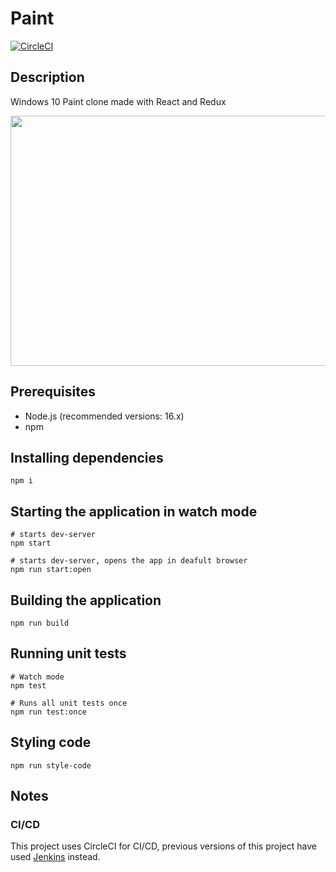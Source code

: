 # Paint

[![CircleCI](https://circleci.com/gh/mterczynski/paint/tree/master.svg?style=svg)](https://circleci.com/gh/mterczynski/paint/tree/master)

## Description

Windows 10 Paint clone made with React and Redux

<img src="preview.PNG" height=400 width=800>

## Prerequisites

- Node.js (recommended versions: 16.x)
- npm

## Installing dependencies

```
npm i
```

## Starting the application in watch mode

```
# starts dev-server
npm start

# starts dev-server, opens the app in deafult browser
npm run start:open
```

## Building the application

```
npm run build
```

## Running unit tests

```
# Watch mode
npm test

# Runs all unit tests once
npm run test:once
```

## Styling code

```
npm run style-code
```

## Notes

### CI/CD

This project uses CircleCI for CI/CD, previous versions of this project have used [Jenkins](https://github.com/mterczynski/paint/commit/150d952fe0ab09254635b1b3d943a0f9846aecec) instead.
